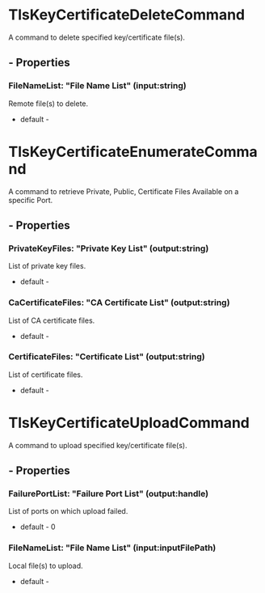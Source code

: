 # TlsKeyCertificateDeleteCommand

 A command to delete specified key/certificate file(s).

<h2>- Properties</h2>

<h3>FileNameList: "File Name List" (input:string)</h3>

Remote file(s) to delete.

* default - 

# TlsKeyCertificateEnumerateCommand

 A command to retrieve Private, Public, Certificate Files Available on a specific Port.

<h2>- Properties</h2>

<h3>PrivateKeyFiles: "Private Key List" (output:string)</h3>

List of private key files.

* default - 

<h3>CaCertificateFiles: "CA Certificate List" (output:string)</h3>

List of CA certificate files.

* default - 

<h3>CertificateFiles: "Certificate List" (output:string)</h3>

List of certificate files.

* default - 

# TlsKeyCertificateUploadCommand

A command to upload specified key/certificate file(s).

<h2>- Properties</h2>

<h3>FailurePortList: "Failure Port List" (output:handle)</h3>

List of ports on which upload failed.

* default - 0

<h3>FileNameList: "File Name List" (input:inputFilePath)</h3>

Local file(s) to upload.

* default - 

